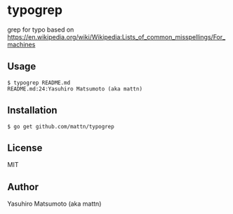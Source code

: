 # typogrep

grep for typo based on https://en.wikipedia.org/wiki/Wikipedia:Lists_of_common_misspellings/For_machines

## Usage

```
$ typogrep README.md
README.md:24:Yasuhiro Matsumoto (aka mattn)
```

## Installation

```
$ go get github.com/mattn/typogrep
```

## License

MIT

## Author

Yasuhiro Matsumoto (aka mattn)
